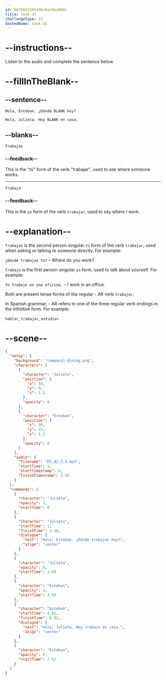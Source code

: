 ```yaml
---
id: 687682220f43bc6ac0ee0b0c
title: Task 31
challengeType: 22
dashedName: task-31
---
```


<!-- (Audio) Julieta: Hola, Esteban. ¿Dónde trabajas hoy? Esteban: Hola, Julieta. Hoy trabajo en casa. -->

# --instructions--

Listen to the audio and complete the sentence below.

# --fillInTheBlank--

## --sentence--

`Hola, Esteban. ¿Dónde BLANK hoy?`

`Hola, Julieta. Hoy BLANK en casa.`

## --blanks--

`Trabajas`

### --feedback--

This is the "tú" form of the verb "trabajar", used to ask where someone works.

---

`Trabajo`

### --feedback--

This is the `yo` form of the verb `trabajar`, used to say where *I* work.

# --explanation--

`Trabajas` is the second person singular `tú` form of the verb `trabajar`, used when asking or talking to someone directly. For example:

`¿Dónde trabajas tú?` – Where do you work?

`Trabajo` is the first person singular `yo` form, used to talk about yourself. For example:

`Yo trabajo en una oficina.` – I work in an office.

Both are present tense forms of the regular - AR verb `trabajar`.

In Spanish grammar, - AR refers to one of the three regular verb endings in the infinitive form. For example:

`hablar`, `trabajar`, `estudiar`

# --scene--

```json
{
  "setup": {
    "background": "company1-dining.png",
    "characters": [
      {
        "character": "Julieta",
        "position": {
          "x": 50,
          "y": 0,
          "z": 1.5
        },
        "opacity": 0
      },
      {
        "character": "Esteban",
        "position": {
          "x": 50,
          "y": 15,
          "z": 1.2
        },
        "opacity": 0
      }
    ],
    "audio": {
      "filename": "ES_A2_2.3.mp3",
      "startTime": 1,
      "startTimestamp": 0,
      "finishTimestamp": 5.92
    }
  },
  "commands": [
    {
      "character": "Julieta",
      "opacity": 1,
      "startTime": 0
    },
    {
      "character": "Julieta",
      "startTime": 1,
      "finishTime": 3.36,
      "dialogue": {
        "text": "Hola, Esteban. ¿Dónde trabajas hoy?",
        "align": "center"
      }
    },
    {
      "character": "Julieta",
      "opacity": 0,
      "startTime": 3.69
    },
    {
      "character": "Esteban",
      "opacity": 1,
      "startTime": 3.69
    },
    {
      "character": "Esteban",
      "startTime": 4.02,
      "finishTime": 6.92,
      "dialogue": {
        "text": "Hola, Julieta. Hoy trabajo en casa.",
        "align": "center"
      }
    },
    {
      "character": "Esteban",
      "opacity": 0,
      "startTime": 7.42
    }
  ]
}
```
